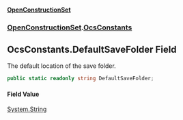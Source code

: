 #### [OpenConstructionSet](index 'index')
### [OpenConstructionSet](index#OpenConstructionSet 'OpenConstructionSet').[OcsConstants](O2L+5TDEXLJlnEZi6p3X+A 'OpenConstructionSet.OcsConstants')
## OcsConstants.DefaultSaveFolder Field
The default location of the save folder.  
```csharp
public static readonly string DefaultSaveFolder;
```
#### Field Value
[System.String](https://docs.microsoft.com/en-us/dotnet/api/System.String 'System.String')
